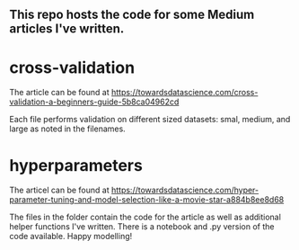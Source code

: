 ## This repo hosts the code for some Medium articles I've written. 

# cross-validation
The article can be found at https://towardsdatascience.com/cross-validation-a-beginners-guide-5b8ca04962cd

Each file performs validation on different sized datasets: smal, medium, and large as noted in the filenames.

# hyperparameters
The articel can be found at https://towardsdatascience.com/hyper-parameter-tuning-and-model-selection-like-a-movie-star-a884b8ee8d68

The files in the folder contain the code for the article as well as additional helper functions I've written. There is a notebook and .py version of the code available. Happy modelling!
